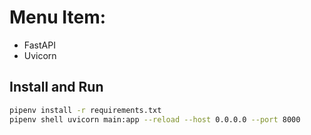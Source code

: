 # Menu Item: 
 - FastAPI
 - Uvicorn

## Install and Run
```bash
pipenv install -r requirements.txt
pipenv shell uvicorn main:app --reload --host 0.0.0.0 --port 8000
```